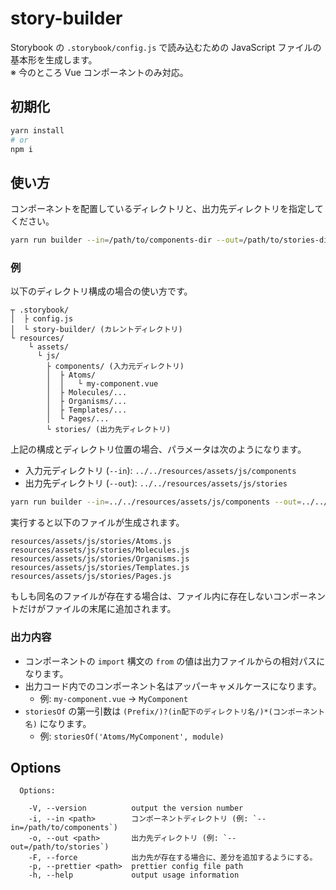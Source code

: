story-builder
=====================

<!-- ![construction](https://camo.githubusercontent.com/f51393d8ca19583234e82bd1f8cf8706a5874971/68747470733a2f2f6d656469612e67697068792e636f6d2f6d656469612f474e764f556742764c7a5677412f67697068792e676966) -->

Storybook の `.storybook/config.js` で読み込むための JavaScript ファイルの基本形を生成します。  
※ 今のところ Vue コンポーネントのみ対応。

## 初期化

```sh
yarn install
# or
npm i
```

## 使い方

コンポーネントを配置しているディレクトリと、出力先ディレクトリを指定してください。

```sh
yarn run builder --in=/path/to/components-dir --out=/path/to/stories-dir
```


### 例

以下のディレクトリ構成の場合の使い方です。

    ┬ .storybook/
    │  ├ config.js
    │  └ story-builder/ (カレントディレクトリ)
    └ resources/
        └ assets/
          └ js/
            ├ components/ (入力元ディレクトリ)
            │  ├ Atoms/
            │  │   └ my-component.vue
            │  ├ Molecules/...
            │  ├ Organisms/...
            │  ├ Templates/...
            │  └ Pages/...
            └ stories/ (出力先ディレクトリ)

上記の構成とディレクトリ位置の場合、パラメータは次のようになります。

- 入力元ディレクトリ (`--in`): `../../resources/assets/js/components`
- 出力先ディレクトリ (`--out`): `../../resources/assets/js/stories`

```sh
yarn run builder --in=../../resources/assets/js/components --out=../../resources/assets/js/stories
```

実行すると以下のファイルが生成されます。

    resources/assets/js/stories/Atoms.js
    resources/assets/js/stories/Molecules.js
    resources/assets/js/stories/Organisms.js
    resources/assets/js/stories/Templates.js
    resources/assets/js/stories/Pages.js

もしも同名のファイルが存在する場合は、ファイル内に存在しないコンポーネントだけがファイルの末尾に追加されます。

### 出力内容

- コンポーネントの `import` 構文の `from` の値は出力ファイルからの相対パスになります。
- 出力コード内でのコンポーネント名はアッパーキャメルケースになります。
  - 例: `my-component.vue` -> `MyComponent`
- `storiesOf` の第一引数は `(Prefix/)?(in配下のディレクトリ名/)*(コンポーネント名)` になります。
  - 例: `storiesOf('Atoms/MyComponent', module)`

## Options

```
  Options:

    -V, --version          output the version number
    -i, --in <path>        コンポーネントディレクトリ (例: `--in=/path/to/components`)
    -o, --out <path>       出力先ディレクトリ (例: `--out=/path/to/stories`)
    -F, --force            出力先が存在する場合に、差分を追加するようにする。
    -p, --prettier <path>  prettier config file path
    -h, --help             output usage information
```